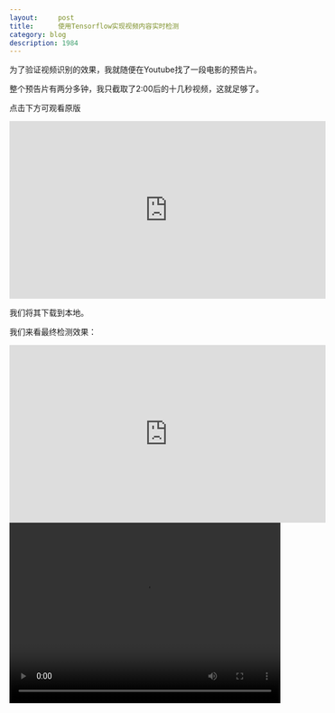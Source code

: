 ```yaml
---
layout:     post
title:      使用Tensorflow实现视频内容实时检测
category: blog
description: 1984
---
```

为了验证视频识别的效果，我就随便在Youtube找了一段电影的预告片。

整个预告片有两分多钟，我只截取了2:00后的十几秒视频，这就足够了。

点击下方可观看原版

<iframe width="560" height="315" src="https://www.youtube.com/embed/wujuUmzKmvw?rel=0&amp;showinfo=0&amp;start=121" frameborder="0" allowfullscreen></iframe>


我们将其下载到本地。


我们来看最终检测效果：

<iframe width="560" height="315" src="https://github.com/JounyWang/JounyWang.github.io/raw/master/_posts/blog/video/TheBourneLegacy_output_water.mp4" frameborder="0" allowfullscreen></iframe>


<video width="480" height="320" controls>
<source src="https://github.com/JounyWang/JounyWang.github.io/raw/master/_posts/blog/video/TheBourneLegacy_output_water.mp4">
</video>